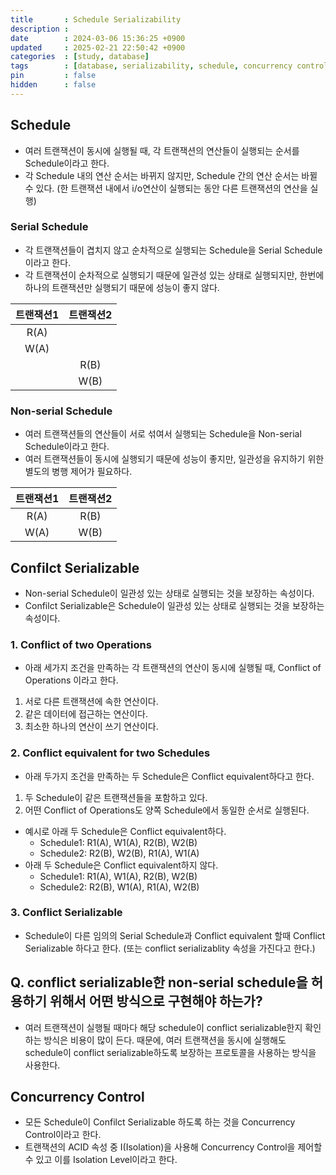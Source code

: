 ```yaml
---
title       : Schedule Serializability
description :
date        : 2024-03-06 15:36:25 +0900
updated     : 2025-02-21 22:50:42 +0900
categories  : [study, database]
tags        : [database, serializability, schedule, concurrency control]
pin         : false
hidden      : false
---
```


## Schedule
- 여러 트랜잭션이 동시에 실행될 때, 각 트랜잭션의 연산들이 실행되는 순서를 Schedule이라고 한다.
- 각 Schedule 내의 연산 순서는 바뀌지 않지만, Schedule 간의 연산 순서는 바뀔 수 있다.
(한 트랜잭션 내에서 i/o연산이 실행되는 동안 다른 트랜잭션의 연산을 실행)

### Serial Schedule
- 각 트랜잭션들이 겹치지 않고 순차적으로 실행되는 Schedule을 Serial Schedule이라고 한다.
- 각 트랜잭션이 순차적으로 실행되기 때문에 일관성 있는 상태로 실행되지만, 한번에 하나의 트랜잭션만 실행되기 때문에 성능이 좋지 않다.

| 트랜잭션1 | 트랜잭션2 |
| :--------: | :--------: |
|     R(A)   |            |
|     W(A)   |            |
|            |     R(B)   |
|            |     W(B)   |

### Non-serial Schedule
- 여러 트랜잭션들의 연산들이 서로 섞여서 실행되는 Schedule을 Non-serial Schedule이라고 한다.
- 여러 트랜잭션들이 동시에 실행되기 때문에 성능이 좋지만, 일관성을 유지하기 위한 별도의 병행 제어가 필요하다.

| 트랜잭션1 | 트랜잭션2 |
| :--------: | :--------: |
|     R(A)   |     R(B)   |
|     W(A)   |     W(B)   |

## Confilct Serializable
- Non-serial Schedule이 일관성 있는 상태로 실행되는 것을 보장하는 속성이다.
- Confilct Serializable은 Schedule이 일관성 있는 상태로 실행되는 것을 보장하는 속성이다.

### 1. Conflict of two Operations
- 아래 세가지 조건을 만족하는 각 트랜잭션의 연산이 동시에 실행될 때, Conflict of Operations 이라고 한다.
1. 서로 다른 트랜잭션에 속한 연산이다.
2. 같은 데이터에 접근하는 연산이다.
3. 최소한 하나의 연산이 쓰기 연산이다.

### 2. Conflict equivalent for two Schedules
- 아래 두가지 조건을 만족하는 두 Schedule은 Conflict equivalent하다고 한다.
1. 두 Schedule이 같은 트랜잭션들을 포함하고 있다.
2. 어떤 Conflict of Operations도 양쪽 Schedule에서 동일한 순서로 실행된다.

- 예시로 아래 두 Schedule은 Conflict equivalent하다.
  - Schedule1: R1(A), W1(A), R2(B), W2(B)
  - Schedule2: R2(B), W2(B), R1(A), W1(A)
- 아래 두 Schedule은 Conflict equivalent하지 않다.
  - Schedule1: R1(A), W1(A), R2(B), W2(B)
  - Schedule2: R2(B), W1(A), R1(A), W2(B)

### 3. Conflict Serializable
- Schedule이 다른 임의의 Serial Schedule과 Conflict equivalent 할때 Conflict Serializable 하다고 한다. (또는 conflict serializablity 속성을 가진다고 한다.)

## Q. conflict serializable한 non-serial schedule을 허용하기 위해서 어떤 방식으로 구현해야 하는가? 
- 여러 트랜잭션이 실행될 때마다 해당 schedule이 conflict serializable한지 확인하는 방식은 비용이 많이 든다. 때문에, 여러 트랜잭션을 동시에 실행해도 schedule이 conflict serializable하도록 보장하는 프로토콜을 사용하는 방식을 사용한다.

## Concurrency Control
- 모든 Schedule이 Confilct Serializable 하도록 하는 것을 Concurrency Control이라고 한다.
- 트랜잭션의 ACID 속성 중 I(Isolation)을 사용해 Concurrency Control을 제어할 수 있고 이를 Isolation Level이라고 한다.
